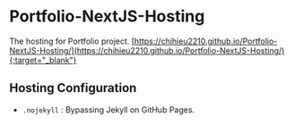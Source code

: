 # Portfolio-NextJS-Hosting
The hosting for Portfolio project.
[https://chihieu2210.github.io/Portfolio-NextJS-Hosting/](https://chihieu2210.github.io/Portfolio-NextJS-Hosting/){:target="_blank"}


## Hosting Configuration
- `.nojekyll` : Bypassing Jekyll on GitHub Pages.